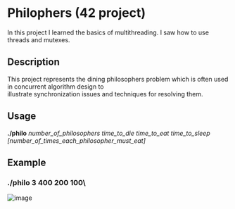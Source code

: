 # Philophers (42 project)
In this project I learned the basics of multithreading. I saw how to use threads and mutexes. 
## Description
This project represents the dining philosophers problem which is often used in concurrent algorithm design to\
illustrate synchronization issues and techniques for resolving them.
## Usage
**./philo** *number_of_philosophers time_to_die time_to_eat time_to_sleep \[number_of_times_each_philosopher_must_eat\]*
## Example
### ./philo 3 400 200 100\
![image](https://user-images.githubusercontent.com/53175260/164542749-58b3512c-2dd6-4580-a606-536e6406b8bb.png)

